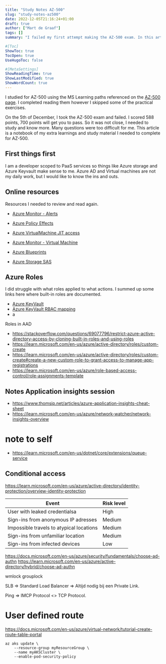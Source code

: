 ```yaml
---
title: "Study Notes AZ-500"
slug: "study-notes-az500"
date: 2022-12-05T21:16:24+01:00
draft: true
author: ["Mart de Graaf"]
tags: []
summary: "I failed my first attempt making the AZ-500 exam. In this article i make notes about the missing knowledge i had in my first exam."

#[Toc]
ShowToc: true
TocOpen: true
UseHugoToc: false

#[MetaSettings]
ShowReadingTime: true
ShowLastModified: true
ShowWordCount: true
---
```


I studied for AZ-500 using the MS Learning paths referenced on the [AZ-500 page](https://learn.microsoft.com/en-us/certifications/exams/az-500). I completed reading them however I skipped some of the practical exercises.

On the 5th of December, I took the AZ-500 exam and failed. I scored 588 points, 700 points will get you to pass. So it was not close, I needed to study and know more. Many questions were too difficult for me. This article is a notebook of my extra learnings and study material I needed to complete for AZ-500.

## First things first

I am a developer scoped to PaaS services so things like Azure storage and Azure Keyvault make sense to me. Azure AD and Virtual machines are not my daily work, but I would like to know the ins and outs.

## Online resources

Resources I needed to review and read again.

- [Azure Monitor - Alerts](https://learn.microsoft.com/en-us/azure/azure-monitor/alerts/alerts-overview)
- [Azure Policy Effects](https://learn.microsoft.com/en-us/azure/governance/policy/concepts/effects)
- [Azure VirtualMachine JIT access](https://learn.microsoft.com/en-us/azure/defender-for-cloud/just-in-time-access-usage?tabs=jit-config-asc%2Cjit-request-asc)

- [Azure Monitor - Virtual Machine](https://learn.microsoft.com/en-us/azure/azure-monitor//vm/monitor-virtual-machine)
- [Azure Blueprints](https://learn.microsoft.com/en-us/azure/governance/blueprints/overview)
- [Azure Storage SAS](https://learn.microsoft.com/en-us/azure/storage/common/storage-sas-overview)

## Azure Roles

I did struggle with what roles applied to what actions. I summed up some links here where built-in roles are documented.

- [Azure KeyVault](https://learn.microsoft.com/en-us/azure/key-vault/general/rbac-guide?tabs=azure-cli)
- [Azure KeyVault RBAC mapping](https://learn.microsoft.com/en-us/azure/key-vault/general/rbac-migration#access-policy-templates-to-azure-roles-mapping)
- a

Roles in AAD

- https://stackoverflow.com/questions/69077796/restrict-azure-active-directory-access-by-cloning-built-in-roles-and-using-roles
- https://learn.microsoft.com/en-us/azure/active-directory/roles/custom-create
- https://learn.microsoft.com/en-us/azure/active-directory/roles/custom-create#create-a-new-custom-role-to-grant-access-to-manage-app-registrations
- https://learn.microsoft.com/en-us/azure/role-based-access-control/role-assignments-template

## Notes Application insights session

- https://www.thomsip.net/articles/azure-application-insights-cheat-sheet
- https://learn.microsoft.com/en-us/azure/network-watcher/network-insights-overview

# note to self

- https://learn.microsoft.com/en-us/dotnet/core/extensions/queue-service


## Conditional access

https://learn.microsoft.com/en-us/azure/active-directory/identity-protection/overview-identity-protection

|Event|Risk level|
|--|--|
|User with leaked credentialsa|High|
|Sign-ins from anonymous IP adresses|Medium|
|Impossible travels to atypical locations|Medium|
|Sign-ins from unfamiliar location|Medium|
|Sign-ins from infected devices|Low|


https://docs.microsoft.com/en-us/azure/security/fundamentals/choose-ad-authn
https://learn.microsoft.com/en-us/azure/active-directory/hybrid/choose-ad-authn



wmlock
grouplock


SLB => Standard Load Balancer => Altijd nodig bij een Private Link.


Ping => IMCP Protocol <> TCP Protocol.


# User defined route
https://docs.microsoft.com/en-us/azure/virtual-network/tutorial-create-route-table-portal


```cli
az aks update \
    --resource-group myResourceGroup \
    --name myAKSCluster \
    --enable-pod-security-policy
```